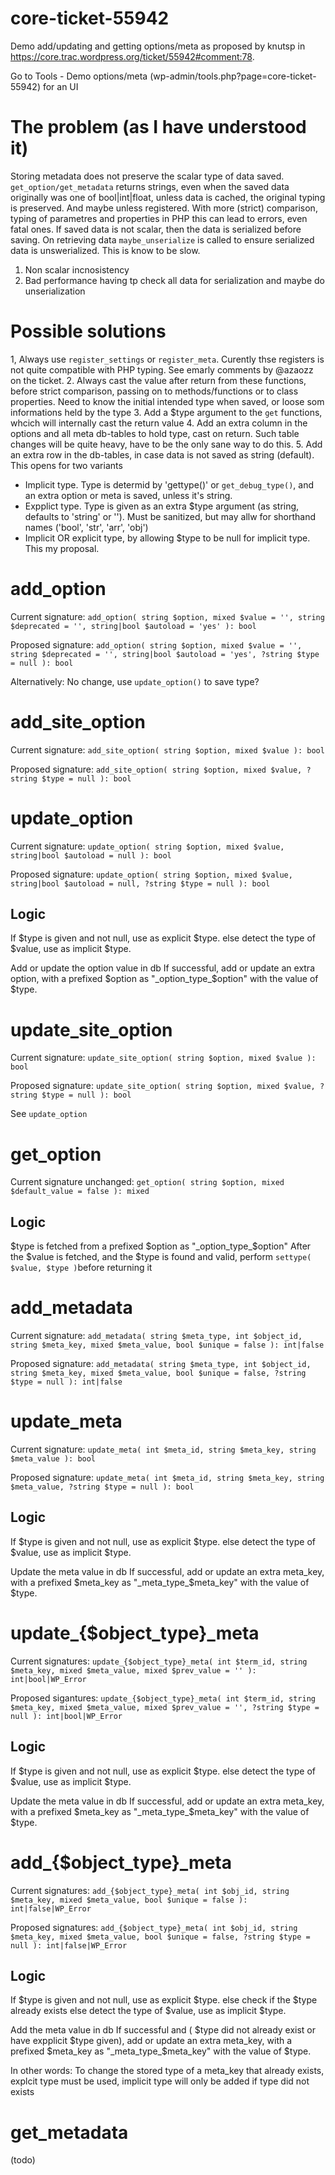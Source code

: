 # core-ticket-55942
Demo add/updating and getting options/meta as proposed by knutsp in https://core.trac.wordpress.org/ticket/55942#comment:78.

Go to Tools - Demo options/meta (wp-admin/tools.php?page=core-ticket-55942) for an UI

# The problem (as I have understood it)

Storing metadata does not preserve the scalar type of data saved. `get_option/get_metadata` returns strings, even when the saved data originally was one of bool|int|float, unless data is cached, the original typing is preserved. And maybe unless registered. With more (strict) comparison, typing of parametres and properties in PHP this can lead to errors, even fatal ones. If saved data is not scalar, then the data is serialized before saving. On retrieving data `maybe_unserialize` is called to ensure serialized data is unswerialized. This is know to be slow.
 1. Non scalar incnosistency
 2. Bad performance having tp check all data for serialization and maybe do unserialization

# Possible solutions

1, Always use `register_settings` or `register_meta`. Curently thse registers is not quite compatible with PHP typing. See emarly comments by @azaozz on the ticket.
2. Always cast the value after return from these functions, before strict comparison, passing on to methods/functions or to class properties. Need to know the initial intended type when saved, or loose som informations held by the type
3. Add a $type argument to the `get` functions, whcich will internally cast the return value
4. Add an extra column in the options and all meta db-tables to hold type, cast on return. Such table changes will be quite heavy, have to be the only sane way to do this.
5. Add an extra row in the db-tables, in case data is not saved as string (default). This opens for two variants
 - Implicit type. Type is determid by 'gettype()' or `get_debug_type()`, and an extra option or meta is saved, unless it's string. 
 - Expplict type. Type is given as an extra $type argument (as string, defaults to 'string' or ''). Must be sanitized, but may allw for shorthand names ('bool', 'str', 'arr', 'obj')
 - Implicit OR explicit type, by allowing $type to be null for implicit type. This my proposal.

# add_option

Current signature:  `add_option( string $option, mixed $value = '', string $deprecated = '', string|bool $autoload = 'yes' ): bool`

Proposed signature: `add_option( string $option, mixed $value = '', string $deprecated = '', string|bool $autoload = 'yes', ?string $type = null ): bool`

Alternatively: No change, use `update_option()` to save type?

# add_site_option

Current signature:  `add_site_option( string $option, mixed $value ): bool`

Proposed signature: `add_site_option( string $option, mixed $value, ?string $type = null ): bool`

# update_option

Current signature:  `update_option( string $option, mixed $value, string|bool $autoload = null ): bool`

Proposed signature: `update_option( string $option, mixed $value, string|bool $autoload = null, ?string $type = null ): bool`

## Logic
If $type is given and not null, use as explicit $type.
else detect the type of $value, use as implicit $type.

Add or update the option value in db
If successful, add or update an extra option, with a prefixed $option as "_option_type_$option" with the value of $type.

# update_site_option

Current signature:  `update_site_option( string $option, mixed $value ): bool`

Proposed signature: `update_site_option( string $option, mixed $value, ?string $type = null ): bool`

See `update_option`

# get_option
Current signature unchanged: `get_option( string $option, mixed $default_value = false ): mixed`

## Logic
$type is fetched from a prefixed $option as "_option_type_$option"
After the $value is fetched, and the $type is found and valid, perform `settype( $value, $type )`before returning it

# add_metadata

Current signature:  `add_metadata( string $meta_type, int $object_id, string $meta_key, mixed $meta_value, bool $unique = false ): int|false`

Proposed signature: `add_metadata( string $meta_type, int $object_id, string $meta_key, mixed $meta_value, bool $unique = false, ?string $type = null ): int|false`

# update_meta

Current signature:  `update_meta( int $meta_id, string $meta_key, string $meta_value ): bool`

Proposed signature: `update_meta( int $meta_id, string $meta_key, string $meta_value, ?string $type = null ): bool`

## Logic
If $type is given and not null, use as explicit $type.
else detect the type of $value, use as implicit $type.

Update the meta value in db
If successful, add or update an extra meta_key, with a prefixed $meta_key as "_meta_type_$meta_key" with the value of $type.

# update_{$object_type}_meta

Current signatures:  `update_{$object_type}_meta( int $term_id, string $meta_key, mixed $meta_value, mixed $prev_value = '' ): int|bool|WP_Error`

Proposed sigantures: `update_{$object_type}_meta( int $term_id, string $meta_key, mixed $meta_value, mixed $prev_value = '', ?string $type = null ): int|bool|WP_Error`

## Logic
If $type is given and not null, use as explicit $type.
else detect the type of $value, use as implicit $type.

Update the meta value in db
If successful, add or update an extra meta_key, with a prefixed $meta_key as "_meta_type_$meta_key" with the value of $type.

# add_{$object_type}_meta

Current signatures:  `add_{$object_type}_meta( int $obj_id, string $meta_key, mixed $meta_value, bool $unique = false ): int|false|WP_Error`

Proposed signatures: `add_{$object_type}_meta( int $obj_id, string $meta_key, mixed $meta_value, bool $unique = false, ?string $type = null ): int|false|WP_Error`

## Logic
If $type is given and not null, use as explicit $type.
else check if the $type already exists
else detect the type of $value, use as implicit $type.

Add the meta value in db
If successful and ( $type did not already exist or have expplicit $type given),
add or update an extra meta_key, with a prefixed $meta_key as "_meta_type_$meta_key" with the value of $type.

In other words: To change the stored type of a meta_key that already exists, explcit type must be used, implicit type will only be added if type did not exists

# get_metadata
(todo)

